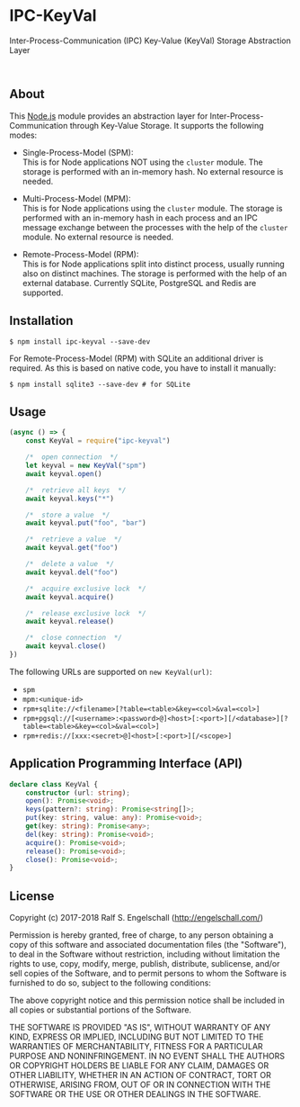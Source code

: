 
IPC-KeyVal
==========

Inter-Process-Communication (IPC) Key-Value (KeyVal) Storage Abstraction Layer

<p/>
<img src="https://nodei.co/npm/ipc-keyval.png?downloads=true&stars=true" alt=""/>

<p/>
<img src="https://david-dm.org/rse/ipc-keyval.png" alt=""/>

About
-----

This [Node.js](https://nodejs.org) module provides an abstraction layer
for Inter-Process-Communication through Key-Value Storage. It
supports the following modes:

- Single-Process-Model (SPM):<br/>
  This is for Node applications NOT using the `cluster` module.
  The storage is performed with an in-memory hash.
  No external resource is needed.

- Multi-Process-Model (MPM):<br/>
  This is for Node applications using the `cluster` module.
  The storage is performed with an in-memory hash
  in each process and an IPC message exchange between the processes
  with the help of the `cluster` module. No external resource is needed.

- Remote-Process-Model (RPM):<br/>
  This is for Node applications split into distinct process, usually
  running also on distinct machines.
  The storage is performed with the help of an external database.
  Currently SQLite, PostgreSQL and Redis are supported.

Installation
------------

```shell
$ npm install ipc-keyval --save-dev
```

For Remote-Process-Model (RPM) with SQLite an additional
driver is required. As this is based on native code, you have to
install it manually:

```shell
$ npm install sqlite3 --save-dev # for SQLite
```

Usage
-----

```js
(async () => {
    const KeyVal = require("ipc-keyval")

    /*  open connection  */
    let keyval = new KeyVal("spm")
    await keyval.open()

    /*  retrieve all keys  */
    await keyval.keys("*")

    /*  store a value  */
    await keyval.put("foo", "bar")

    /*  retrieve a value  */
    await keyval.get("foo")

    /*  delete a value  */
    await keyval.del("foo")

    /*  acquire exclusive lock  */
    await keyval.acquire()

    /*  release exclusive lock  */
    await keyval.release()

    /*  close connection  */
    await keyval.close()
})
```

The following URLs are supported on `new KeyVal(url)`:

- `spm`
- `mpm:<unique-id>`
- `rpm+sqlite://<filename>[?table=<table>&key=<col>&val=<col>]`
- `rpm+pgsql://[<username>:<password>@]<host>[:<port>][/<database>][?table=<table>&key=<col>&val=<col>]`
- `rpm+redis://[xxx:<secret>@]<host>[:<port>][/<scope>]`

Application Programming Interface (API)
---------------------------------------

```ts
declare class KeyVal {
    constructor (url: string);
    open(): Promise<void>;
    keys(pattern?: string): Promise<string[]>;
    put(key: string, value: any): Promise<void>;
    get(key: string): Promise<any>;
    del(key: string): Promise<void>;
    acquire(): Promise<void>;
    release(): Promise<void>;
    close(): Promise<void>;
}
```

License
-------

Copyright (c) 2017-2018 Ralf S. Engelschall (http://engelschall.com/)

Permission is hereby granted, free of charge, to any person obtaining
a copy of this software and associated documentation files (the
"Software"), to deal in the Software without restriction, including
without limitation the rights to use, copy, modify, merge, publish,
distribute, sublicense, and/or sell copies of the Software, and to
permit persons to whom the Software is furnished to do so, subject to
the following conditions:

The above copyright notice and this permission notice shall be included
in all copies or substantial portions of the Software.

THE SOFTWARE IS PROVIDED "AS IS", WITHOUT WARRANTY OF ANY KIND,
EXPRESS OR IMPLIED, INCLUDING BUT NOT LIMITED TO THE WARRANTIES OF
MERCHANTABILITY, FITNESS FOR A PARTICULAR PURPOSE AND NONINFRINGEMENT.
IN NO EVENT SHALL THE AUTHORS OR COPYRIGHT HOLDERS BE LIABLE FOR ANY
CLAIM, DAMAGES OR OTHER LIABILITY, WHETHER IN AN ACTION OF CONTRACT,
TORT OR OTHERWISE, ARISING FROM, OUT OF OR IN CONNECTION WITH THE
SOFTWARE OR THE USE OR OTHER DEALINGS IN THE SOFTWARE.


